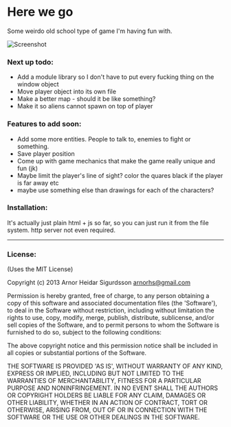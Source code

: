# Here we go

Some weirdo old school type of game I'm having fun with.

![Screenshot](http://f.cl.ly/items/2a1O1U3n2J21020J083u/Screen%20Shot%202013-03-14%20at%201.43.00%20AM.png)

### Next up todo:
- Add a module library so I don't have to put every fucking thing on the window object
- Move player object into its own file
- Make a better map - should it be like something?
- Make it so aliens cannot spawn on top of player

### Features to add soon:
- Add some more entities. People to talk to, enemies to fight or something.
- Save player position
- Come up with game mechanics that make the game really unique and fun (jk)
- Maybe limit the player's line of sight? color the quares black if the player
  is far away etc
- maybe use something else than drawings for each of the characters?

### Installation:

It's actually just plain html + js so far, so you can just run it from the file
system. http server not even required.

---

### License:

(Uses the MIT License)

Copyright (c) 2013 Arnor Heidar Sigurdsson <arnorhs@gmail.com>

Permission is hereby granted, free of charge, to any person obtaining a
copy of this software and associated documentation files (the 'Software'), to
deal in the Software without restriction, including without limitation the rights
to use, copy, modify, merge, publish, distribute, sublicense, and/or sell copies
of the Software, and to permit persons to whom the Software is furnished to do
so, subject to the following conditions:

The above copyright notice and this permission notice shall be included in all
copies or substantial portions of the Software.

THE SOFTWARE IS PROVIDED 'AS IS', WITHOUT WARRANTY OF ANY KIND, EXPRESS OR
IMPLIED, INCLUDING BUT NOT LIMITED TO THE WARRANTIES OF MERCHANTABILITY, FITNESS
FOR A PARTICULAR PURPOSE AND NONINFRINGEMENT. IN NO EVENT SHALL THE AUTHORS OR
COPYRIGHT HOLDERS BE LIABLE FOR ANY CLAIM, DAMAGES OR OTHER LIABILITY, WHETHER
IN AN ACTION OF CONTRACT, TORT OR OTHERWISE, ARISING FROM, OUT OF OR IN
CONNECTION WITH THE SOFTWARE OR THE USE OR OTHER DEALINGS IN THE SOFTWARE.


